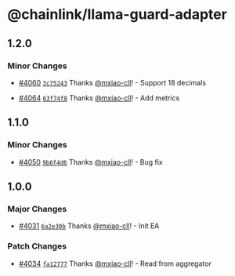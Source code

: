 # @chainlink/llama-guard-adapter

## 1.2.0

### Minor Changes

- [#4060](https://github.com/smartcontractkit/external-adapters-js/pull/4060) [`3c75243`](https://github.com/smartcontractkit/external-adapters-js/commit/3c7524367fae43a07bfd0cbe12af4e66fbb6fbb9) Thanks [@mxiao-cll](https://github.com/mxiao-cll)! - Support 18 decimals

- [#4064](https://github.com/smartcontractkit/external-adapters-js/pull/4064) [`63f74f8`](https://github.com/smartcontractkit/external-adapters-js/commit/63f74f84434d4468b9656d086deef29034811bc0) Thanks [@mxiao-cll](https://github.com/mxiao-cll)! - Add metrics

## 1.1.0

### Minor Changes

- [#4050](https://github.com/smartcontractkit/external-adapters-js/pull/4050) [`9b6f4d6`](https://github.com/smartcontractkit/external-adapters-js/commit/9b6f4d680dc8b354b706bff49aa21bb9fa997caf) Thanks [@mxiao-cll](https://github.com/mxiao-cll)! - Bug fix

## 1.0.0

### Major Changes

- [#4031](https://github.com/smartcontractkit/external-adapters-js/pull/4031) [`6a2e30b`](https://github.com/smartcontractkit/external-adapters-js/commit/6a2e30b6993fd04b2e7d10392707443ee640fd2c) Thanks [@mxiao-cll](https://github.com/mxiao-cll)! - Init EA

### Patch Changes

- [#4034](https://github.com/smartcontractkit/external-adapters-js/pull/4034) [`fa12777`](https://github.com/smartcontractkit/external-adapters-js/commit/fa1277716bb1c705388a6444ff43e9cc5309163e) Thanks [@mxiao-cll](https://github.com/mxiao-cll)! - Read from aggregator
